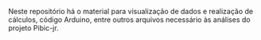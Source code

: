 Neste repositório há o material para visualização  de dados e realização de cálculos, código Arduino, entre outros arquivos necessário às análises do projeto Pibic-jr.
